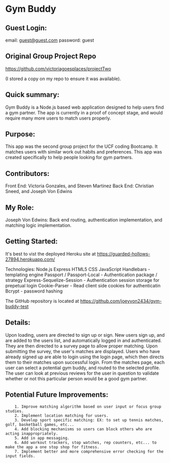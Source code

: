 # Gym Buddy

## Guest Login: 
email: guest@guest.com
password: guest

## Original Group Project Repo
https://github.com/victoriagoesplaces/projectTwo

(I stored a copy on my repo to ensure it was available).

## Quick summary:
Gym Buddy is a Node.js based web application designed to help users find a gym partner. The app is currently in a proof of concept stage, and would require many more users to match users properly.

## Purpose:
This app was the second group project for the UCF coding Bootcamp. It matches users with similar work out habits and preferences. This app was created specifically to help people looking for gym partners.

## Contributors: 
Front End: Victoria Gonzales, and Steven Martinez
Back End: Christian Sneed, and Joseph Von Edwins

## My Role:
Joseph Von Edwins: Back end routing, authentication implementation, and matching logic implementation.

## Getting Started:
It's best to vist the deployed Heroku site at 
https://guarded-hollows-27894.herokuapp.com/

Technologies:   Node.js
                Express
                HTML5
                CSS
                JavaScript
                Handlebars - templating engine
                Passport / Passport-Local - Authentication package / strategy
                Express-Sequelize-Session - Authentication session storage for prepetual login
                Cookie-Parser - Read client side cookies for authenticatin
                Bcrypt - password hashing

The GitHub repository is located at 
https://github.com/joeyvon2434/gym-buddy-test

## Details:
Upon loading, users are directed to sign up or sign. New users sign up, and are added to the users list, and automatically logged in and authenticated. They are then directed to a survey page to allow proper matching. Upon submitting the survey, the user's matches are displayed. Users who have already signed up are able to login using the login page, which then directs them to their matches upon successful login. From the matches page, each user can select a potential gym buddy, and routed to the selected profile. The user can look at previous reviews for the user in question to validate whether or not this particular person would be a good gym partner.

## Potential Future Improvements: 
        1. Improve matching algorithm based on user input or focus group studies.
        2. Implement location matching for users.
        3. Develop sport specific matching: EX: to set up tennis matches, golf, basketball games, etc...
        4. Add blocking mechanisms so users can block others who are acting inappropriately.
        5. Add in app messaging.
        6. Add workout trackers, stop watches, rep counters, etc... to make the app a one stop shop for fitness.
        7. Implement better and more comprehensive error checking for the input fields.